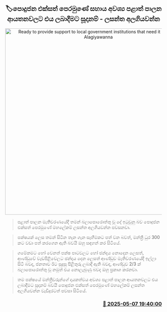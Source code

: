 <p align='center'><b><h2 align='center' title='Ready to provide support to local government institutions that need it - Lasantha Alagiyawanna'>🏷පොදුජන එක්සත් පෙරමුණේ සහාය අවශ්‍ය පළාත් පාලන ආයතනවලට එය ලබාදීමට සූදානම් - ලසන්ත අලගියවන්න</h2></b></p>
<p align='center'><img src='https://helakuru.sgp1.cdn.digitaloceanspaces.com/esana/images/lib/lasanthaalagiyawanna-archived.jpg' width='600' alt='Ready to provide support to local government institutions that need it - Lasantha Alagiyawanna'></p>

> පළාත් පාලන මැතිවරණයේදී තමන් බලාපොරොත්තු වූ දේ ඉටුවුනු බව පොදුජන එක්සත් පෙරමුණේ මහලේකම් ලසන්ත අලගියවන්න පවසනවා.

> පක්ෂයක් ලෙස තමන් සිටින තැන ගැන සෑහීමකට පත් වන බවත්, මන්ත්‍රී ධුර 300 කට වඩා පත් කරගෙන ඇති බවයි ඔහු සඳහන් කර සිටියේ.

> ගමේකමට හෝ වෙනත් පක්ෂ පාටවලට හෝ ඡන්දය නොදෙන ලෙසත්, ආණ්ඩුවේ වැඩපිළිවෙලට ඡන්දය දෙන ලෙසත් ආණ්ඩුව මැතිවරණයේදී ඉල්ලා සිටි බවද, ජනතාව ඊට සුදුසු පිළිතුරු ලබාදී ඇති බවද, ආණ්ඩුව 2/3 ක් බලාපොරොත්තු වූ නමුත් එය නොලැබුණු බවද ඔහු ප්‍රකාශ කරනවා.

> තම පක්ෂයේ මන්ත්‍රීවරුන්ගේ දායකත්වය අවශ්‍ය පළාත් පාලන ආයතනවලට එය ලබාදීමට සූදානම් බවයි පොදුජන එක්සත් පෙරමුණේ මහලේකම් ලසන්ත අලගියවන්න වැඩිදුරටත් පවසා සිටියේ.



<h3 align='right'><a href='https://www.helakuru.lk/esana/p/109904/'>📅 2025-05-07 19:40:00</a></h3>
